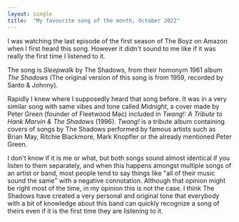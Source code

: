 ```yaml
---
layout: single
title:  "My favourite song of the month, October 2022"
---
```


I was watching the last episode of the first season of The Boyz on Amazon when I first heard this song. However it didn't sound to me like if it was really the first time I listened to it.

The song is *Sleepwalk* by The Shadows, from their homonym 1961 album *The Shadows* (The original version of this song is from 1959, recorded by Santo & Johnny).

Rapidly I knew where I supposedly heard that song before. It was in a very similar song with same vibes and tone called *Midnight*, a cover made by Peter Green (founder of Fleetwood Mac) included in *Twang!: A Tribute to Hank Marvin & The Shadows* (1996). *Twang!* is a tribute album containing covers of songs by The Shadows performed by famous artists such as Brian May, Ritchie Blackmore, Mark Knopfler or the already mentioned Peter Green.

I don't know if it is me or what, but both songs sound almost identical if you listen to them separately, and when this happens amongst multiple songs of an artist or band, most people tend to say things like "all of their music sound the same" with a negative connotation. Although that opinion might be right most of the time, in my opinion this is not the case. I think The Shadows have created a very personal and original tone that everybody with a bit of knowledge about this band can quickly recognize a song of theirs even if it is the first time they are listening to it.
